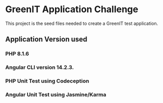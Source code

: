 # GreenIT Application Challenge

This project is the seed files needed to create a GreenIT test application.  

## Application Version used
### PHP 8.1.6
### Angular CLI version 14.2.3.
### PHP Unit Test using Codeception
### Angular Unit Test using Jasmine/Karma

